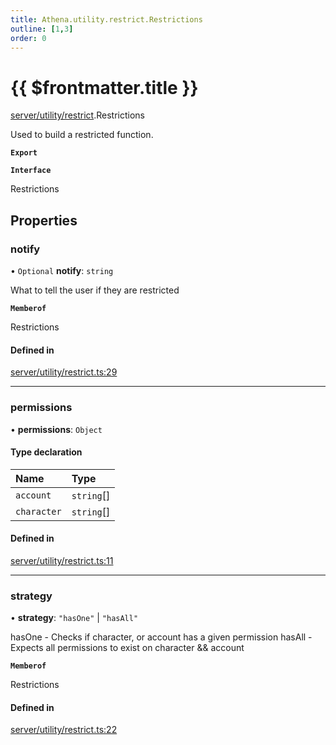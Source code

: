 ```yaml
---
title: Athena.utility.restrict.Restrictions
outline: [1,3]
order: 0
---
```


# {{ $frontmatter.title }}


[server/utility/restrict](../modules/server_utility_restrict.md).Restrictions

Used to build a restricted function.

**`Export`**

**`Interface`**

Restrictions

## Properties

### notify

• `Optional` **notify**: `string`

What to tell the user if they are restricted

**`Memberof`**

Restrictions

#### Defined in

[server/utility/restrict.ts:29](https://github.com/Stuyk/altv-athena/blob/2ba937d/src/core/server/utility/restrict.ts#L29)

___

### permissions

• **permissions**: `Object`

#### Type declaration

| Name | Type |
| :------ | :------ |
| `account` | `string`[] |
| `character` | `string`[] |

#### Defined in

[server/utility/restrict.ts:11](https://github.com/Stuyk/altv-athena/blob/2ba937d/src/core/server/utility/restrict.ts#L11)

___

### strategy

• **strategy**: ``"hasOne"`` \| ``"hasAll"``

hasOne - Checks if character, or account has a given permission
hasAll - Expects all permissions to exist on character && account

**`Memberof`**

Restrictions

#### Defined in

[server/utility/restrict.ts:22](https://github.com/Stuyk/altv-athena/blob/2ba937d/src/core/server/utility/restrict.ts#L22)
